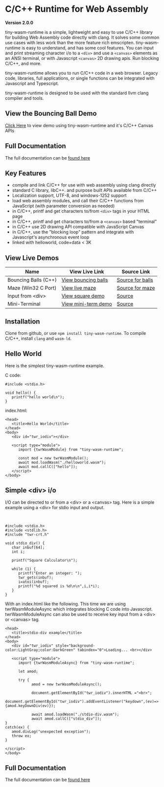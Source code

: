 # C/C++ Runtime for Web Assembly
**Version 2.0.0**

tiny-wasm-runtime is a simple, lightweight and easy to use C/C++ library for building Web Assembly code directly with clang. It solves some common use cases with less work than the more feature rich emscripten. tiny-wasm-runtime is easy to understand, and has some cool features. You can input and print streaming character i/o to a `<div>` and use a `<canvas>` elements as an ANSI terminal, or with Javascript `<canvas>` 2D drawing apis. Run blocking C/C++, and more. 

tiny-wasm-runtime allows you to run C/C++ code in a web browser. Legacy code, libraries, full applications, or single functions can be integrated with Javascript and Typescript.

tiny-wasm-runtime is designed to be used with the standard llvm clang compiler and tools.

## View the Bouncing Ball Demo
[Click Here](https://twiddlingbits.dev/examples/dist/balls/index.html) to view demo using tiny-wasm-runtime and it's C/C++ Canvas APIs

## Full Documentation
The full documentation can be [found here](https://twiddlingbits.dev/)

## Key Features
   - compile and link C/C++ for use with web assembly using clang directly
   - standard C library, libC++. and purpose built APIs available from C/C++
   - Localization support, UTF-8, and windows-1252 support
   - load web assembly modules, and call their C/C++ functions from JavaScript (with parameter conversion as needed)
   - in C/C++, printf and get characters to/from `<div>` tags in your HTML page
   - in C/C++, printf and get characters to/from a `<canvas>` based "terminal"
   - in C/C++ use 2D drawing API compatible with JavaScript Canvas
   - in C/C++, use the "blocking loop" pattern and integrate with Javascript's asynchronous event loop
   - linked with helloworld,  code+data < 3K

## View Live Demos

| Name | View Live Link | Source Link |
| ---- | -------------- | ----------- |
| Bouncing Balls (C++) | [View bouncing balls](https://twiddlingbits.dev/examples/dist/balls/index.html) | [Source for balls](https://github.com/twiddlingbits/tiny-wasm-runtime/tree/main/examples/balls) |
| Maze (Win32 C Port) | [View live maze](https://twiddlingbits.dev/examples/dist/maze/index.html) | [Source for maze](https://github.com/twiddlingbits/tiny-wasm-runtime/tree/main/examples/maze) |
| Input from \<div> | [View square demo](https://twiddlingbits.dev/examples/dist/stdio-div/index.html) | [Source](https://github.com/twiddlingbits/tiny-wasm-runtime/tree/main/examples/stdio-div) |
|Mini-Terminal|[View mini-term demo](https://twiddlingbits.dev/examples/dist/stdio-canvas/index.html)|[Source](https://github.com/twiddlingbits/tiny-wasm-runtime/tree/main/examples/stdio-canvas)|

## Installation
Clone from github, or use `npm install tiny-wasm-runtime`.  To compile C/C++, install `clang` and `wasm-ld`.

## Hello World
Here is the simplest tiny-wasm-runtime example.

C code:

~~~
#include <stdio.h>

void hello() {
   printf("hello world\n");
}
~~~

index.html:
~~~
<head>
   <title>Hello World</title>
</head>
<body>
   <div id="twr_iodiv"></div>

   <script type="module">
      import {twrWasmModule} from "tiny-wasm-runtime";
      
      const mod = new twrWasmModule();
      await mod.loadWasm("./helloworld.wasm");
      await mod.callC(["hello"]);
   </script>
</body>
~~~



## Simple \<div> i/o
I/O can be directed to or from a \<div> or a \<canvas> tag.  Here is a simple example using a \<div> for stdio input and output.

 <br>

~~~
#include <stdio.h>
#include <stdlib.h>
#include "twr-crt.h"

void stdio_div() {
   char inbuf[64];
   int i;

   printf("Square Calculator\n");

   while (1) {
      printf("Enter an integer: ");
      twr_gets(inbuf);
      i=atoi(inbuf);
      printf("%d squared is %d\n\n",i,i*i);
   }
}
~~~

With an index.html like the following.  This time we are using twrWasmModuleAsync which integrates blocking C code into Javascript.  twrWasmModuleAsync can also be used to receive key input from a \<div> or \<canvas> tag. 

~~~
<head>
   <title>stdio-div example</title>
</head>
<body>
   <div id="twr_iodiv" style="background-color:LightGray;color:DarkGreen" tabindex="0">Loading... <br></div>

   <script type="module">
      import {twrWasmModuleAsync} from "tiny-wasm-runtime";

      let amod;

      try {
			amod = new twrWasmModuleAsync();

			document.getElementById("twr_iodiv").innerHTML ="<br>";
			document.getElementById("twr_iodiv").addEventListener("keydown",(ev)=>{amod.keyDownDiv(ev)});

			await amod.loadWasm("./stdio-div.wasm");
			await amod.callC(["stdio_div"]);
}
catch(ex) {
   amod.divLog("unexpected exception");
   throw ex;
}

</script>
</body>
~~~
## Full Documentation
The full documentation can be [found here](https://twiddlingbits.dev/)
